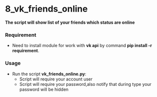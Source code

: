 # 8_vk_friends_online


**The script will show list of your friends which status are online**


### Requirement


- Need to install module for work with **vk api** by command **pip install -r requirement**.

### Usage


- Run the script **vk_friends_online.py**:
    - Script will require your account user
    - Script will require your password,also notify that during type your password will be hidden


